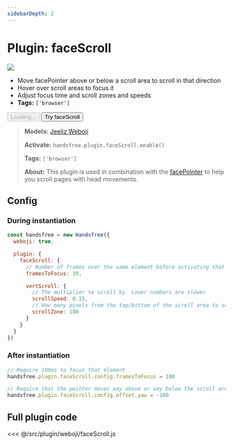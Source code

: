 ```yaml
---
sidebarDepth: 2
---
```


# Plugin: faceScroll

<div class="window mb-md">
  <div class="window-body">
    <div class="row">
      <div class="col-6">
        <img src="https://media0.giphy.com/media/Iv2aSMS0QTy2P5JNCX/giphy.gif" />
      </div>
      <div class="col-6">
        <ul>
          <li>Move <router-link to="/ref/plugin/facePointer/">facePointer</router-link> above or below a scroll area to scroll in that direction</li>
          <li>Hover over scroll areas to focus it</li>
          <li>Adjust focus time and scroll zones and speeds</li>
          <li><strong>Tags:</strong> <code>['browser']</code></li>
        </ul>
        <div>
          <HandsfreeToggle class="full-width handsfree-hide-when-started-without-weboji" text-off="Try faceScroll" text-on="Stop Weboji" :opts="demoOpts" />
          <button class="handsfree-show-when-started-without-weboji handsfree-show-when-loading" disabled><Fa-Spinner spin /> Loading...</button>
          <button class="handsfree-show-when-started-without-weboji handsfree-hide-when-loading" @click="startDemo"><Fa-Video /> Try faceScroll</button>
        </div>
      </div>
    </div>
  </div>
</div>

> **Models:** [Jeeliz Weboji](/ref/model/weboji/)
>
> **Activate:** `handsfree.plugin.faceScroll.enable()`
>
> **Tags:** `['browser']`
>
> **About:** This plugin is used in combination with the [facePointer](/ref/plugin/facePointer/) to help you scroll pages with head movements.

## Config

### During instantiation

```js
const handsfree = new Handsfree({
  weboji: true,

  plugin: {
    faceScroll: {
      // Number of frames over the same element before activating that element
      framesToFocus: 10,

      vertScroll: {
        // The multiplier to scroll by. Lower numbers are slower
        scrollSpeed: 0.15,
        // How many pixels from the top/bottom of the scroll area to scroll
        scrollZone: 100
      }
    }
  }
})
```

### After instantiation

```js
// Require 100ms to focus that element
handsfree.plugin.faceScroll.config.framesToFocus = 100

// Require that the pointer moves way above or way below the scroll area
handsfree.plugin.faceScroll.config.offset.yaw = -100
```

## Full plugin code

<<< @/src/plugin/weboji/faceScroll.js


<!-- Code -->
<script>
export default {
  data () {
    return {
      demoOpts: {
        weboji: true,
        hands: false,
        facemesh: false,
        pose: false,
        holistic: false,

        plugin: {
          facePointer: {enabled: true},
          faceScroll: {enabled: true},
          faceClick: {enabled: true}
        }
      }
    }
  },

  methods: {
    /**
     * Start the page with our preset options
     */
    startDemo () {
      this.$root.handsfree.update(this.demoOpts)
    }
  }
}
</script>